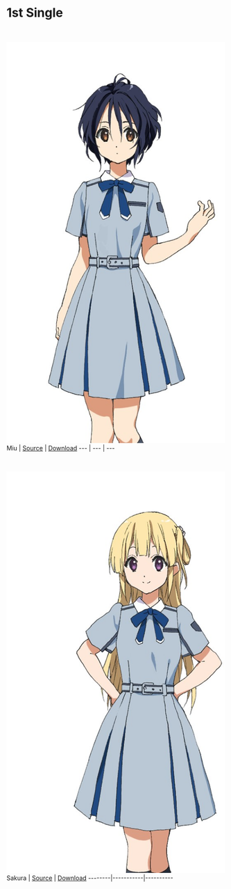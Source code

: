 # 1st Single
<br>

![Miu](../1st%20Single/5A94B61A-828A-4205-B83B-856546A2897B.jpeg)
 Miu | [Source](https://www.facebook.com/nanabunnoID/photos/a.595744770791956/595745237458576/?type=3) | [Download](https://github.com/LYHPandaKing/227PhotoBackup/raw/master/1st%20Single/5A94B61A-828A-4205-B83B-856546A2897B.jpeg)
 --- | --- | ---
 
<br>

![Sakura](../1st%20Single/0792F716-0663-48C7-86F6-51DB7272BBB0.jpeg)
 Sakura | [Source](https://www.facebook.com/nanabunnoID/photos/a.595744770791956/595745270791906/?type=3) | [Download](https://raw.githubusercontent.com/LYHPandaKing/227PhotoBackup/master/1st%20Single/0792F716-0663-48C7-86F6-51DB7272BBB0.jpeg)
--------|-----------|---------- 
